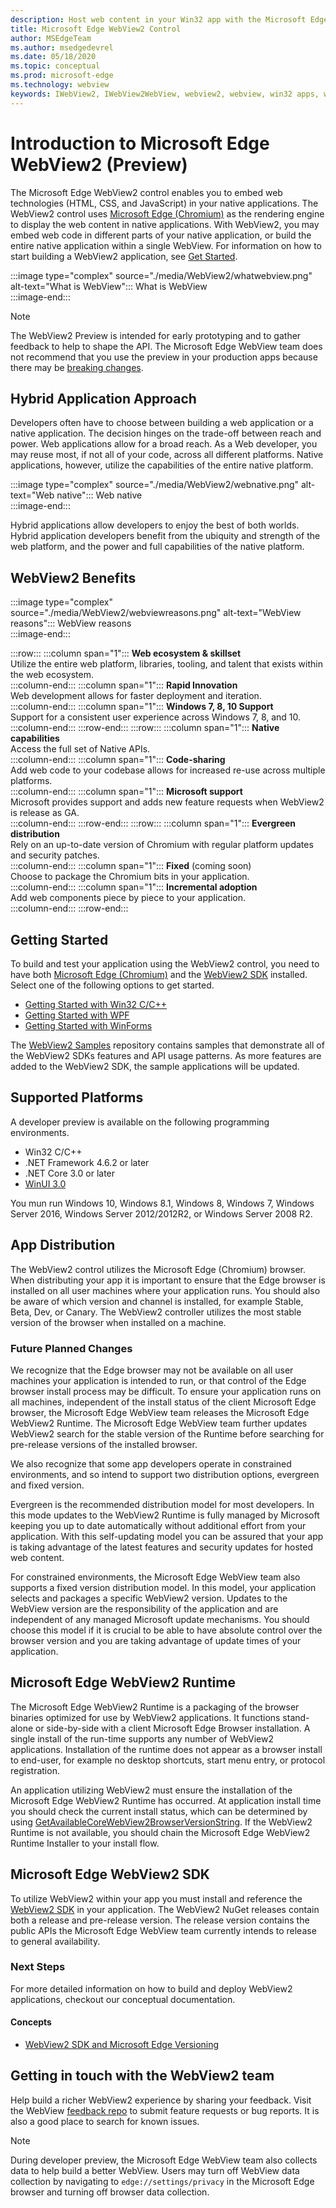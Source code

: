 ```yaml
---
description: Host web content in your Win32 app with the Microsoft Edge WebView 2 control
title: Microsoft Edge WebView2 Control
author: MSEdgeTeam
ms.author: msedgedevrel
ms.date: 05/18/2020
ms.topic: conceptual
ms.prod: microsoft-edge
ms.technology: webview
keywords: IWebView2, IWebView2WebView, webview2, webview, win32 apps, win32, edge, ICoreWebView2, CoreWebView2, ICoreWebView2Host, browser control, edge html, Windows Forms, WinForms, WPF, .NET
---
```


# Introduction to Microsoft Edge WebView2 (Preview)  

The Microsoft Edge WebView2 control enables you to embed web technologies \(HTML, CSS, and JavaScript\) in your native applications.  The WebView2 control uses [Microsoft Edge (Chromium)](https://www.microsoftedgeinsider.com) as the rendering engine to display the web content in native applications.  With WebView2, you may embed web code in different parts of your native application, or build the entire native application within a single WebView.  For information on how to start building a WebView2 application, see [Get Started](./index.md#getting-started).  

:::image type="complex" source="./media/WebView2/whatwebview.png" alt-text="What is WebView":::
   What is WebView  
:::image-end:::  

> [!NOTE]
> The WebView2 Preview is intended for early prototyping and to gather feedback to help to shape the API.  The Microsoft Edge WebView team does not recommend that you use the preview in your production apps because there may be [breaking changes](./releasenotes.md).  

## Hybrid Application Approach  

Developers often have to choose between building a web application or a native application.  The decision hinges on the trade-off between reach and power.  Web applications allow for a broad reach.  As a Web developer, you may reuse most, if not all of your code, across all different platforms.  Native applications, however, utilize the capabilities of the entire native platform.  

:::image type="complex" source="./media/WebView2/webnative.png" alt-text="Web native":::
   Web native  
:::image-end:::  

Hybrid applications allow developers to enjoy the best of both worlds.  Hybrid application developers benefit from the ubiquity and strength of the web platform, and the power and full capabilities of the native platform.  

## WebView2 Benefits   

:::image type="complex" source="./media/WebView2/webviewreasons.png" alt-text="WebView reasons":::
   WebView reasons  
:::image-end:::  

:::row:::
   :::column span="1":::
      **Web ecosystem \& skillset**  
      Utilize the entire web platform, libraries, tooling, and talent that exists within the web ecosystem.  
   :::column-end:::
   :::column span="1":::
      **Rapid Innovation**  
      Web development allows for faster deployment and iteration.  
   :::column-end:::
   :::column span="1":::
      **Windows 7, 8, 10 Support**  
      Support for a consistent user experience across Windows 7, 8, and 10.  
   :::column-end:::
:::row-end:::
:::row:::
   :::column span="1":::
      **Native capabilities**  
      Access the full set of Native APIs.  
   :::column-end:::
   :::column span="1":::
      **Code-sharing**  
      Add web code to your codebase allows for increased re-use across multiple platforms.  
   :::column-end:::
   :::column span="1":::
      **Microsoft support**  
      Microsoft provides support and adds new feature requests when WebView2 is release as GA.  
   :::column-end:::
:::row-end:::
:::row:::
   :::column span="1":::
      **Evergreen distribution**  
      Rely on an up-to-date version of Chromium with regular platform updates and security patches.  
   :::column-end:::
   :::column span="1":::
      **Fixed** \(coming soon\)  
      Choose to package the Chromium bits in your application.  
   :::column-end:::
   :::column span="1":::
      **Incremental adoption**  
      Add web components piece by piece to your application.  
   :::column-end:::
:::row-end:::  

## Getting Started  

To build and test your application using the WebView2 control, you need to have both [Microsoft Edge (Chromium)](https://www.microsoftedgeinsider.com/download) and the [WebView2 SDK](https://aka.ms/webviewnuget) installed.  Select one of the following options to get started.  

*   [Getting Started with Win32 C/C++](./gettingstarted/win32.md)  
*   [Getting Started with WPF](./gettingstarted/wpf.md)  
*   [Getting Started with WinForms](./gettingstarted/winforms.md)  

The [WebView2 Samples](https://github.com/MicrosoftEdge/WebView2Samples) repository contains samples that demonstrate all of the WebView2 SDKs features and API usage patterns. As more features are added to the WebView2 SDK, the sample applications will be updated.   

## Supported Platforms  

A developer preview is available on the following programming environments.  

*   Win32 C/C++  
*   .NET Framework 4.6.2 or later  
*   .NET Core 3.0 or later  
*   [WinUI 3.0](/uwp/toolkits/winui3/)  

You mun run Windows 10, Windows 8.1, Windows 8, Windows 7, Windows Server 2016, Windows Server 2012/2012R2, or Windows Server 2008 R2.   

## App Distribution  

The WebView2 control utilizes the Microsoft Edge \(Chromium\) browser.  When distributing your app it is important to ensure that the Edge browser is installed on all user machines where your application runs.  You should also be aware of which version and channel is installed, for example  Stable, Beta, Dev, or Canary.  The WebView2 controller utilizes the most stable version of the browser when installed on a machine.  

### Future Planned Changes  

We recognize that the Edge browser may not be available on all user machines your application is intended to run, or that control of the Edge browser install process may be difficult.  To ensure your application runs on all machines, independent of the install status of the client Microsoft Edge browser, the Microsoft Edge WebView team releases the Microsoft Edge WebView2 Runtime.  The Microsoft Edge WebView team further updates WebView2 search for the stable version of the Runtime before searching for pre-release versions of the installed browser.  

We also recognize that some app developers operate in constrained environments, and so intend to support two distribution options, evergreen and fixed version.  

Evergreen is the recommended distribution model for most developers.  In this mode updates to the WebView2 Runtime is fully managed by Microsoft keeping you up to date automatically without additional effort from your application.  With this self-updating model you can be assured that your app is taking advantage of the latest features and security updates for hosted web content.  

For constrained environments, the Microsoft Edge WebView team also supports a fixed version distribution model.  In this model, your application selects and packages a specific WebView2 version.  Updates to the WebView version are the responsibility of the application and are independent of any managed Microsoft update mechanisms.  You should choose this model if it is crucial to be able to have absolute control over the browser version and you are taking advantage of update times of your application.  

## Microsoft Edge WebView2 Runtime  

The Microsoft Edge WebView2 Runtime is a packaging of the browser binaries optimized for use by WebView2 applications.  It functions stand-alone or side-by-side with a client Microsoft Edge Browser installation.  A single install of the run-time supports any number of WebView2 applications.  Installation of the runtime does not appear as a browser install to end-user, for example no desktop shortcuts, start menu entry, or protocol registration.  

An application utilizing WebView2 must ensure the installation of the Microsoft Edge WebView2 Runtime has occurred.  At application install time you should check the current install status, which can be determined by using [GetAvailableCoreWebView2BrowserVersionString](./reference/win32/0-9-488/webview2-idl.md#getavailablecorewebview2browserversionstring).  If the WebView2 Runtime is not available, you should chain the Microsoft Edge WebView2 Runtime Installer to your install flow.  

## Microsoft Edge WebView2 SDK  

To utilize WebView2 within your app you must install and reference the [WebView2 SDK](https://aka.ms/webviewnuget) in your application.  The WebView2 NuGet releases contain both a release and pre-release version.  The release version contains the public APIs the Microsoft Edge WebView team currently intends to release to general availability.   

### Next Steps  

For more detailed information on how to build and deploy WebView2 applications, checkout our conceptual documentation<!-- and how-to guides-->.  

#### Concepts  

*   [WebView2 SDK and Microsoft Edge Versioning](./concepts/versioning.md)  <!--*   [Distributing WebView2 Applications](./concepts/distribution.md)  -->  

<!--todo: add distribution when available  -->  

<!--  
#### How-To Guides  

*   [Debugging WebView2 with DevTools and Visual Studio Script Debugging](./how-to/debugging.md)  
*   [Automating and Debugging WebView2 with Microsoft EdgeDriver](./how-to/webdriver.md)  
-->  

<!--todo: add how-tos when available  -->  

## Getting in touch with the WebView2 team  

Help build a richer WebView2 experience by sharing your feedback.  Visit the WebView [feedback repo](https://aka.ms/webviewfeedback) to submit feature requests or bug reports.  It is also a good place to search for known issues.  

> [!NOTE]
> During developer preview, the Microsoft Edge WebView team also collects data to help build a better WebView.  Users may turn off WebView data collection by navigating to `edge://settings/privacy` in the Microsoft Edge browser and turning off browser data collection.  

